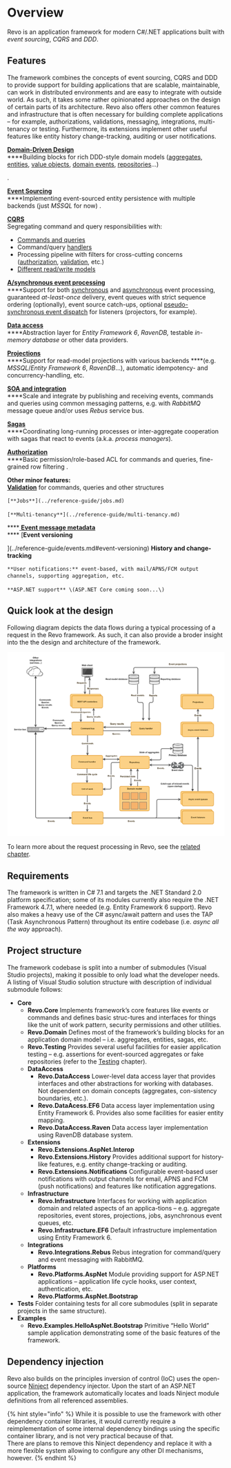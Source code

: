 # Overview

Revo is an application framework for modern C\#/.NET applications built with _event sourcing_, _CQRS_ and _DDD_.

## Features

The framework combines the concepts of event sourcing, CQRS and DDD to provide support for building applications that are scalable, maintainable, can work in distributed environments and are easy to integrate with outside world. As such, it takes some rather opinionated approaches on the design of certain parts of its architecture. Revo also offers other common features and infrastructure that is often necessary for building complete applications – for example, authorizations, validations, messaging, integrations, multi-tenancy or testing. Furthermore, its extensions implement other useful features like entity history change-tracking, auditing or user notifications.

[**Domain-Driven Design**](../reference-guide/domain-building-blocks.md)  
****Building blocks for rich DDD-style domain models \([aggregates](../reference-guide/domain-building-blocks.md#aggregates), [entities](../reference-guide/domain-building-blocks.md#entities), [value objects](../reference-guide/domain-building-blocks.md#value-objects), [domain events](../reference-guide/domain-building-blocks.md#domain-events), [repositories](../reference-guide/data-persistence.md#aggregate-repository)...\)

.

[**Event Sourcing**](../reference-guide/events.md)  
****Implementing event-sourced entity persistence with multiple backends \(just _MSSQL_ for now\)
.


[**CQRS**](../reference-guide/commands-and-queries.md)  
Segregating command and query responsibilities with:

* [Commands and queries
  ](../reference-guide/commands-and-queries.md#commands-queries)
* Command/query [handlers
  ](../reference-guide/commands-and-queries.md#command-query-handlers)
* Processing pipeline with filters for cross-cutting concerns \([authorization](../reference-guide/authorization.md), [validation](../reference-guide/validation.md), etc.\)
* [Different read/write models](../reference-guide/projections.md)

[**A/synchronous event processing**](../reference-guide/events.md)  
****Support for both [synchronous](../reference-guide/events.md#synchronous-event-processing) and [asynchronous](../reference-guide/events.md#asynchronous-event-processing) event processing, guaranteed _at-least-once_ delivery, event queues with strict sequence ordering \(optionally\), event source catch-ups, optional [pseudo-synchronous event dispatch](../reference-guide/events.md#pseudo-synchronous-event-dispatch) for listeners \(projectors, for example\).

[**Data access**](../reference-guide/data-persistence.md)  
****Abstraction layer for _Entity Framework 6_, _RavenDB,_ testable _in-memory database_ or other data providers.

[**Projections**](../reference-guide/projections.md)  
****Support for read-model projections with various backends ****\(e.g. _MSSQL_/_Entity Framework 6_, _RavenDB_...\), automatic idempotency- and concurrency-handling, etc.

[**SOA and integration**](../reference-guide/integrations.md)  
****Scale and integrate by publishing and receiving events, commands and queries using common messaging patterns, e.g. with _RabbitMQ_ message queue and/or uses _Rebus_ service bus.

[**Sagas**](../reference-guide/sagas.md)  
****Coordinating long-running processes or inter-aggregate cooperation with sagas that react to events \(a.k.a. _process managers_\).

[**Authorization**](../reference-guide/authorization.md)  
****Basic permission/role-based ACL for commands and queries, fine-grained row filtering
.

**Other minor features:**  
	[**Validation**](../reference-guide/validation.md) for commands, queries and other structures
  
	[**Jobs**](../reference-guide/jobs.md)
  
	[**Multi-tenancy**](../reference-guide/multi-tenancy.md)  
****[	**Event message metadata**](../reference-guide/events.md#event-messages-and-metadata)  
****	[**Event versioning**
  
](../reference-guide/events.md#event-versioning)	**History and change-tracking**
  
	**User notifications:** event-based, with mail/APNS/FCM output channels, supporting aggregation, etc.
  
	**ASP.NET support** \(ASP.NET Core coming soon...\)

## Quick look at the design

Following diagram depicts the data flows during a typical processing of a request in the Revo framework. As such, it can also provide a broder insight into the the design and architecture of the framework.

![Data flows during a typical request processing in Revo.](../.gitbook/assets/revo_request_processing_data_flows-3%20%282%29.png)

To learn more about the request processing in Revo, see the [related chapter](../reference-guide/request-life-cycle.md).

## Requirements

The framework is written in C\# 7.1 and targets the .NET Standard 2.0 platform specification; some of its modules currently also require the .NET Framework 4.7.1, where needed \(e.g. Entity Framework 6 support\). Revo also makes a heavy use of the C\# async/await pattern and uses the TAP \(Task Asynchronous Pattern\) throughout its entire codebase \(i.e. _async all the way_ approach\).

## Project structure

The framework codebase is split into a number of submodules \(Visual Studio projects\), making it possible to only load what the developer needs. A listing of Visual Studio solution structure with description of individual submodule follows:

* **Core**
  * **Revo.Core** Implements framework’s core features like events or commands and defines basic struc-tures and interfaces for things like the unit of work pattern, security permissions and other utilities.
  * **Revo.Domain** Defines most of the framework’s building blocks for an application domain model – i.e. aggregates, entities, sagas, etc.
  * **Revo.Testing** Provides several useful facilities for easier application testing – e.g. assertions for event-sourced aggregates or fake repositories \(refer to the [Testing](../reference-guide/testing.md) chapter\).
  * **DataAccess**
    * **Revo.DataAccess** Lower-level data access layer that provides interfaces and other abstractions for working with databases. Not dependent on domain concepts \(aggregates, con-sistency boundaries, etc.\).
    * **Revo.DataAcess.EF6**
       Data access layer implementation using Entity Framework 6. Provides also some facilities for easier entity mapping.
    * **Revo.DataAccess.Raven** Data access layer implementation using RavenDB database system.
  * **Extensions**
    * **Revo.Extensions.AspNet.Interop**
    * **Revo.Extensions.History** Provides additional support for history-like features, e.g. entity change-tracking or auditing.
    * **Revo.Extensions.Notifications** Configurable event-based user notifications with output channels for email, APNS and FCM \(push notifications\) and features like notification aggregations.
  * **Infrastructure**
    * **Revo.Infrastructure** Interfaces for working with application domain and related aspects of an applica-tions – e.g. aggregate repositories, event stores, projections, jobs, asynchronous event queues, etc.
    * **Revo.Infrastructure.EF6** Default infrastructure implementation using Entity Framework 6.
  * **Integrations**
    *  **Revo.Integrations.Rebus**  Rebus integration for command/query and event messaging with RabbitMQ.
  * **Platforms**
    * **Revo.Platforms.AspNet** Module providing support for ASP.NET applications – application life cycle hooks, user context, authentication, etc.
    * **Revo.Platforms.AspNet.Bootstrap**
* **Tests** Folder containing tests for all core submodules \(split in separate projects in the same structure\).
* **Examples**
  * **Revo.Examples.HelloAspNet.Bootstrap** Primitive “Hello World” sample application demonstrating some of the basic features of the framework.

## Dependency injection

Revo also builds on the principles inversion of control \(IoC\) uses the open-source [Ninject](http://www.ninject.org/) dependency injector. Upon the start of an ASP.NET application, the framework automatically locates and loads Ninject module definitions from all referenced assemblies.

{% hint style="info" %}
While it is possible to use the framework with other dependency container libraries, it would currently require a reimplementation of some internal dependency bindings using the specific container library, and is not very practical because of that.  
There are plans to remove this Ninject dependency and replace it with a more flexible system allowing to configure any other DI mechanisms, however.
{% endhint %}



